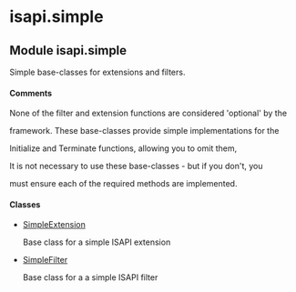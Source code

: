 # isapi.simple


## Module isapi\.simple

Simple base-classes for extensions and filters\.

#### Comments

None of the filter and extension functions are considered 'optional' by the 

framework\.  These base-classes provide simple implementations for the 

Initialize and Terminate functions, allowing you to omit them,

It is not necessary to use these base-classes - but if you don't, you 

must ensure each of the required methods are implemented\.

#### Classes

  - [SimpleExtension](isapi.simple.SimpleExtension.md)

    Base class for a simple ISAPI extension&nbsp;

  - [SimpleFilter](isapi.simple.SimpleFilter.md)

    Base class for a a simple ISAPI filter&nbsp;
